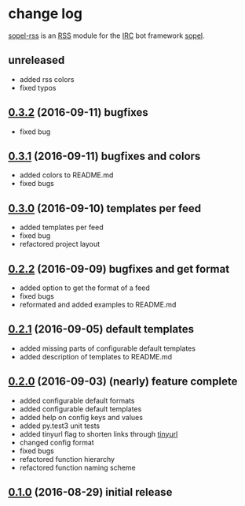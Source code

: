 # change log

[sopel-rss](https://github.com/RebelCodeBase/sopel-rss) is an [RSS](https://en.wikipedia.org/wiki/RSS) module for the [IRC](https://en.wikipedia.org/wiki/Internet_Relay_Chat) bot framework [sopel](https://github.com/sopel-irc/sopel). 

## unreleased

- added rss colors
- fixed typos

## [0.3.2](https://github.com/RebelCodeBase/sopel-rss/tree/v0.3.2) (2016-09-11) bugfixes

- fixed bug

## [0.3.1](https://github.com/RebelCodeBase/sopel-rss/tree/v0.3.1) (2016-09-11) bugfixes and colors

- added colors to README.md
- fixed bugs

## [0.3.0](https://github.com/RebelCodeBase/sopel-rss/tree/v0.3.0) (2016-09-10) templates per feed

- added templates per feed
- fixed bug
- refactored project layout

## [0.2.2](https://github.com/RebelCodeBase/sopel-rss/tree/v0.2.2) (2016-09-09) bugfixes and get format

- added option to get the format of a feed
- fixed bugs
- reformated and added examples to README.md

## [0.2.1](https://github.com/RebelCodeBase/sopel-rss/tree/v0.2.1) (2016-09-05) default templates

- added missing parts of configurable default templates
- added description of templates to README.md

## [0.2.0](https://github.com/RebelCodeBase/sopel-rss/tree/v0.2.0) (2016-09-03) (nearly) feature complete

- added configurable default formats
- added configurable default templates
- added help on config keys and values
- added py.test3 unit tests
- added tinyurl flag to shorten links through [tinyurl](https://www.tinyurl.com/)
- changed config format
- fixed bugs
- refactored function hierarchy
- refactored function naming scheme

## [0.1.0](https://github.com/RebelCodeBase/sopel-rss/tree/v0.1.0) (2016-08-29) initial release
